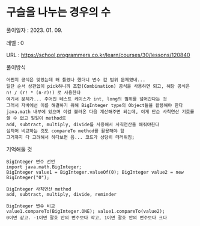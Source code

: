# 구슬을 나누는 경우의 수
풀이일자 : 2023. 01. 09.  
    
레벨 : 0    

URL : https://school.programmers.co.kr/learn/courses/30/lessons/120840  
    
풀이방식    

    어쩐지 공식은 맞았는데 왜 틀렸나 했더니 변수 값 범위 문제였네...
    일단 순서 상관없이 pick하니까 조합(Combination) 공식을 사용하면 되고, 해당 공식은 n! / (r! * (n-r)!) 로 사용한다
    여기서 문제가... 주어진 테스트 케이스가 int, long의 범위를 넘어간다는 것
    그래서 자바에선 이를 해결하기 위해 BigInteger type의 Object들을 활용해야 한다
    java.math 내부에 있으며 이걸 불러온 다음 계산해주면 되는데, 이게 단순 사칙연산 기호를 쓸 수 없고 일일이 method로
    add, subtract, multiply, divide를 사용해서 사칙연산을 해줘야한다
    심지어 비교하는 것도 compareTo method를 활용해야 함
    그거까지 다 고려해서 하다보면 음... 코드가 상당히 더러워짐;


기억해둘 것  
    
    BigInteger 변수 선언
    import java.math.BigInteger;
    BigInteger value1 = BigInteger.valueOf(0); BigInteger value2 = new BigInteger("0");

    BigInteger 사칙연산 method
    add, subtract, multiply, divide, reminder

    BigInteger 변수 비교
    value1.compareTo(BigInteger.ONE); value1.compareTo(value2);
    0이면 같고. -1이면 괄호 안의 변수보다 작고, 1이면 괄호 안의 변수보다 크다
